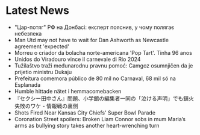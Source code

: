 # Latest News
-  "Цар-потяг" РФ на Донбасі: експерт пояснив, у чому полягає небезпека
-  Man Utd may not have to wait for Dan Ashworth as Newcastle agreement 'expected'
-  Morreu o criador da bolacha norte-americana 'Pop Tart'. Tinha 96 anos
-  Unidos do Viradouro vince il carnevale di Rio 2024
-  Tužilaštvo traži međunarodnu pravnu pomoć: Camgoz osumnjičen da јe priјetio ministru Dukaju
-  Prefeitura comemora público de 80 mil no Carnaval, 68 mil só na Esplanada
-  Humble hittade nätet i hemmacomebacken
-  『セクシー田中さん』問題、小学館の編集者一同の「泣ける声明」でも鎮火失敗のワケ - 情報戦の裏側
-  Shots Fired Near Kansas City Chiefs' Super Bowl Parade
-  Coronation Street spoilers: Broken Liam Connor sobs in mum Maria’s arms as bullying story takes another heart-wrenching turn
